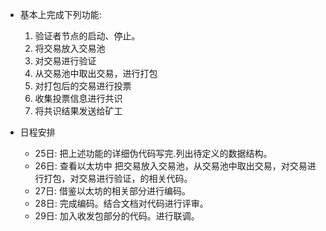 - 基本上完成下列功能:

    1. 验证者节点的启动、停止。
    2. 将交易放入交易池
    3. 对交易进行验证
    4. 从交易池中取出交易，进行打包
    5. 对打包后的交易进行投票
    6. 收集投票信息进行共识
    7. 将共识结果发送给矿工

- 日程安排

    - 25日: 把上述功能的详细伪代码写完.列出待定义的数据结构。
    - 26日: 查看以太坊中 把交易放入交易池，从交易池中取出交易，对交易进行打包，对交易进行验证，的相关代码。
    - 27日: 借鉴以太坊的相关部分进行编码。
    - 28日: 完成编码。结合文档对代码进行评审。
    - 29日: 加入收发包部分的代码。进行联调。